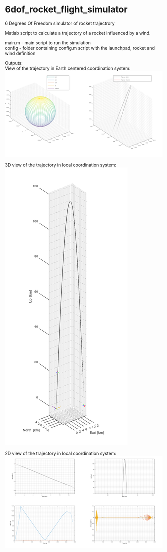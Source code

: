 # 6dof_rocket_flight_simulator
6 Degrees Of Freedom simulator of rocket trajectrory

Matlab script to calculate a trajectory of a rocket influenced by a wind. 

main.m - main script to run the simulation \
config - folder containing config.m script with the launchpad, rocket and wind definition

Outputs: \
View of the trajectory in Earth centered coordination system:
![plot](./readme_pictures/earth_trajectory.PNG)

3D view of the trajectory in local coordination system:
![plot](./readme_pictures/3D_trajectory.PNG)

2D view of the trajectory in local coordination system:
![plot](./readme_pictures/2D_trajectory.PNG)

